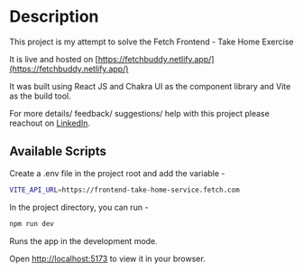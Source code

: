# Description

This project is my attempt to solve the Fetch Frontend - Take Home Exercise

It is live and hosted on [https://fetchbuddy.netlify.app/](https://fetchbuddy.netlify.app/)

It was built using React JS and Chakra UI as the component library and Vite as the build tool.

For more details/ feedback/ suggestions/ help with this project please reachout on [LinkedIn](https://www.linkedin.com/in/rahulschandak/).

## Available Scripts

Create a .env file in the project root and add the variable - 
```bash
VITE_API_URL=https://frontend-take-home-service.fetch.com
```

In the project directory, you can run - 
```bash
npm run dev
```

Runs the app in the development mode.

Open [http://localhost:5173](http://localhost:5173) to view it in your browser.
